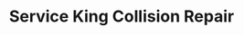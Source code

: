 ---
title: "Service King Collision Repair"
url: /gilbert/service-king-collision-repair-west-elliot-road/
shop: car repair
---
